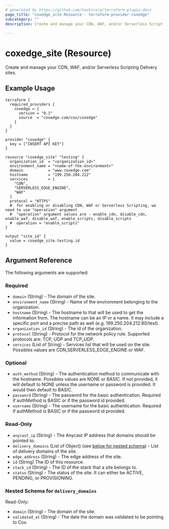 ```yaml
---
# generated by https://github.com/hashicorp/terraform-plugin-docs
page_title: "coxedge_site Resource - terraform-provider-coxedge"
subcategory: ""
description: Create and manage your CDN, WAF, and/or Serverless Scripting Delivery sites.
  
---
```


# coxedge_site (Resource)
Create and manage your CDN, WAF, and/or Serverless Scripting Delivery sites.

Example Usage
---
```
terraform {
  required_providers {
    coxedge = {
      version = "0.1"
      source  = "coxedge.com/cox/coxedge"
    }
  }
}

provider "coxedge" {
  key = ["INSERT API KEY"]
}

resource "coxedge_site" "testing" {
  organization_id  = "<organization_id>"
  environment_name = "<name-of-the-environment>"
  domain           = "www.coxedge.com"
  hostname         = "199.250.204.212"
  services         = [
    "CDN",
    "SERVERLESS_EDGE_ENGINE",
    "WAF"
  ]
  protocol = "HTTPS"
  #  for enabling or disabling CDN, WAF or Serverless Scripting, we need to use "operation" argument
  #  "operation" argument values are - enable_cdn, disable_cdn, enable_waf, disable_waf, enable_scripts, disable_scripts
  #  operation = "enable_scripts"
}

output "site_id" {
  value = coxedge_site.testing.id
}
```


<!-- schema generated by tfplugindocs -->
## Argument Reference
The following arguments are supported:

### Required

- `domain` (String) - The domain of the site.
- `environment_name` (String) - Name of the environment belonging to the organization.
- `hostname` (String) - The hostname to that will be used to get the information from. The hostname can be an IP or a name. It may include a specific port and a precise path as well (e.g. 199.250.204.212:80/test).
- `organization_id` (String) - The id of the organization.
- `protocol` (String) - Protocol for the network policy rule. Supported protocols are: TCP, UDP and TCP_UDP.
- `services` (List of String) - Services list that will be used on the site. Possibles values are CDN,SERVERLESS_EDGE_ENGINE or WAF.

### Optional

- `auth_method` (String) - The authentication method to communicate with the hostname. Possibles values are NONE or BASIC. If not provided, it will default to NONE unless the username or password is provided. It would then default to BASIC.
- `password` (String) - The password for the basic authentication. Required if authMethod is BASIC or if the password id provided.
- `username` (String) - The username for the basic authentication. Required if authMethod is BASIC or if the password id provided.

### Read-Only

- `anycast_ip` (String) - The Anycast IP address that domains should be pointed to.
- `delivery_domains` (List of Object) (see [below for nested schema](#nestedatt--delivery_domains)) - List of delivery domains of the site.
- `edge_address` (String) - The edge address of the site.
- `id` (String) The ID of this resource.
- `stack_id` (String) - The ID of the stack that a site belongs to.
- `status` (String) - The status of the site. It can either be ACTIVE, PENDING, or PROVISIONING.

<a id="nestedatt--delivery_domains"></a>
### Nested Schema for `delivery_domains`

Read-Only:

- `domain` (String) - The domain of the site.
- `validated_at` (String) - The date the domain was validated to be pointing to Cox.



